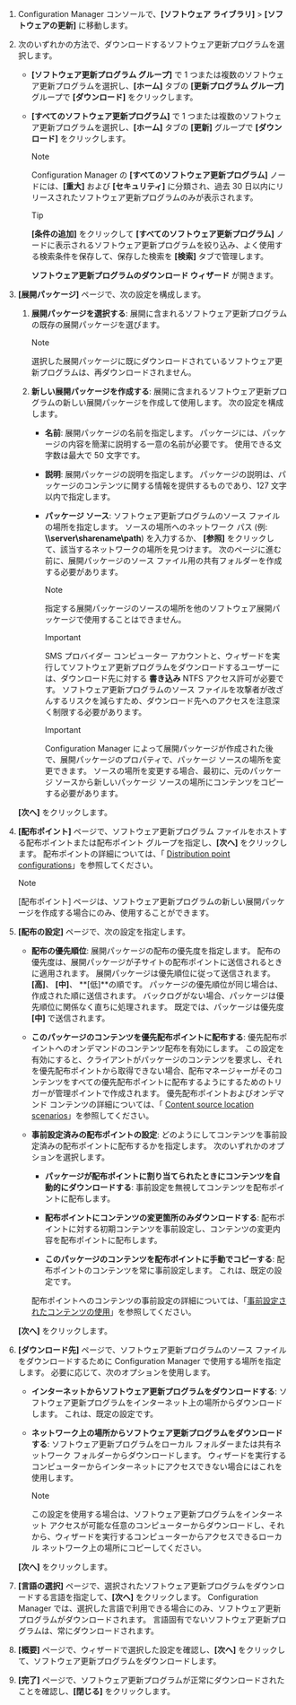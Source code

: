 1.  Configuration Manager コンソールで、**[ソフトウェア ライブラリ]** > **[ソフトウェアの更新]** に移動します。  

2.  次のいずれかの方法で、ダウンロードするソフトウェア更新プログラムを選択します。  

    -   **[ソフトウェア更新プログラム グループ]** で 1 つまたは複数のソフトウェア更新プログラムを選択し、**[ホーム]** タブの **[更新プログラム グループ]** グループで **[ダウンロード]** をクリックします。  

    -   **[すべてのソフトウェア更新プログラム]** で 1 つまたは複数のソフトウェア更新プログラムを選択し、**[ホーム]** タブの **[更新]** グループで **[ダウンロード]** をクリックします。  

        > [!NOTE]  
        >  Configuration Manager の **[すべてのソフトウェア更新プログラム]** ノードには、**[重大]** および **[セキュリティ]** に分類され、過去 30 日以内にリリースされたソフトウェア更新プログラムのみが表示されます。  

        > [!TIP]  
        >  **[条件の追加]** をクリックして **[すべてのソフトウェア更新プログラム]** ノードに表示されるソフトウェア更新プログラムを絞り込み、よく使用する検索条件を保存して、保存した検索を **[検索]** タブで管理します。  

         **ソフトウェア更新プログラムのダウンロード ウィザード** が開きます。  

3.  **[展開パッケージ]** ページで、次の設定を構成します。  

    1.  **展開パッケージを選択する**: 展開に含まれるソフトウェア更新プログラムの既存の展開パッケージを選びます。  

        > [!NOTE]  
        >  選択した展開パッケージに既にダウンロードされているソフトウェア更新プログラムは、再ダウンロードされません。  

    2.  **新しい展開パッケージを作成する**: 展開に含まれるソフトウェア更新プログラムの新しい展開パッケージを作成して使用します。 次の設定を構成します。  

        -   **名前**: 展開パッケージの名前を指定します。 パッケージには、パッケージの内容を簡潔に説明する一意の名前が必要です。  使用できる文字数は最大で 50 文字です。  

        -   **説明**: 展開パッケージの説明を指定します。 パッケージの説明は、パッケージのコンテンツに関する情報を提供するものであり、127 文字以内で指定します。  

        -   **パッケージ ソース**: ソフトウェア更新プログラムのソース ファイルの場所を指定します。 ソースの場所へのネットワーク パス (例: **\\\server\sharename\path**) を入力するか、 **[参照]** をクリックして、該当するネットワークの場所を見つけます。 次のページに進む前に、展開パッケージのソース ファイル用の共有フォルダーを作成する必要があります。  

            > [!NOTE]  
            >  指定する展開パッケージのソースの場所を他のソフトウェア展開パッケージで使用することはできません。  

            > [!IMPORTANT]  
            >  SMS プロバイダー コンピューター アカウントと、ウィザードを実行してソフトウェア更新プログラムをダウンロードするユーザーには、ダウンロード先に対する **書き込み** NTFS アクセス許可が必要です。 ソフトウェア更新プログラムのソース ファイルを攻撃者が改ざんするリスクを減らすため、ダウンロード先へのアクセスを注意深く制限する必要があります。  

            > [!IMPORTANT]  
            >  Configuration Manager によって展開パッケージが作成された後で、展開パッケージのプロパティで、パッケージ ソースの場所を変更できます。 ソースの場所を変更する場合、最初に、元のパッケージ ソースから新しいパッケージ ソースの場所にコンテンツをコピーする必要があります。  

     **[次へ]** をクリックします。  

4.  **[配布ポイント]** ページで、ソフトウェア更新プログラム ファイルをホストする配布ポイントまたは配布ポイント グループを指定し、**[次へ]** をクリックします。 配布ポイントの詳細については、「 [Distribution point configurations](../../core/servers/deploy/configure/install-and-configure-distribution-points.md#bkmk_configs)」を参照してください。  

    > [!NOTE]  
    >  [配布ポイント] ページは、ソフトウェア更新プログラムの新しい展開パッケージを作成する場合にのみ、使用することができます。  

6.  **[配布の設定]** ページで、次の設定を指定します。  

    -   **配布の優先順位**: 展開パッケージの配布の優先度を指定します。 配布の優先度は、展開パッケージが子サイトの配布ポイントに送信されるときに適用されます。 展開パッケージは優先順位に従って送信されます。 **[高]**、 **[中]**、 **[低]**の順です。 パッケージの優先順位が同じ場合は、作成された順に送信されます。 バックログがない場合、パッケージは優先順位に関係なく直ちに処理されます。 既定では、パッケージは優先度 **[中]** で送信されます。  

    -   **このパッケージのコンテンツを優先配布ポイントに配布する**: 優先配布ポイントへのオンデマンドのコンテンツ配布を有効にします。 この設定を有効にすると、クライアントがパッケージのコンテンツを要求し、それを優先配布ポイントから取得できない場合、配布マネージャーがそのコンテンツをすべての優先配布ポイントに配布するようにするためのトリガーが管理ポイントで作成されます。 優先配布ポイントおよびオンデマンド コンテンツの詳細については、「 [Content source location scenarios](../../core/plan-design/hierarchy/content-source-location-scenarios.md)」を参照してください。  

    -   **事前設定済みの配布ポイントの設定**: どのようにしてコンテンツを事前設定済みの配布ポイントに配布するかを指定します。 次のいずれかのオプションを選択します。  

        -   **パッケージが配布ポイントに割り当てられたときにコンテンツを自動的にダウンロードする**: 事前設定を無視してコンテンツを配布ポイントに配布します。  

        -   **配布ポイントにコンテンツの変更箇所のみダウンロードする**: 配布ポイントに対する初期コンテンツを事前設定し、コンテンツの変更内容を配布ポイントに配布します。  

        -   **このパッケージのコンテンツを配布ポイントに手動でコピーする**: 配布ポイントのコンテンツを常に事前設定します。 これは、既定の設定です。  

         配布ポイントへのコンテンツの事前設定の詳細については、「[事前設定されたコンテンツの使用](../../core/servers/deploy/configure/deploy-and-manage-content.md#bkmk_prestage)」を参照してください。  

     **[次へ]** をクリックします。  

6.  **[ダウンロード先]** ページで、ソフトウェア更新プログラムのソース ファイルをダウンロードするために Configuration Manager で使用する場所を指定します。 必要に応じて、次のオプションを使用します。  

    -   **インターネットからソフトウェア更新プログラムをダウンロードする**: ソフトウェア更新プログラムをインターネット上の場所からダウンロードします。 これは、既定の設定です。  

    -   **ネットワーク上の場所からソフトウェア更新プログラムをダウンロードする**: ソフトウェア更新プログラムをローカル フォルダーまたは共有ネットワーク フォルダーからダウンロードします。 ウィザードを実行するコンピューターからインターネットにアクセスできない場合にはこれを使用します。  

        > [!NOTE]  
        >  この設定を使用する場合は、ソフトウェア更新プログラムをインターネット アクセスが可能な任意のコンピューターからダウンロードし、それから、ウィザードを実行するコンピューターからアクセスできるローカル ネットワーク上の場所にコピーしてください。  

     **[次へ]** をクリックします。  

7.  **[言語の選択]** ページで、選択されたソフトウェア更新プログラムをダウンロードする言語を指定して、**[次へ]** をクリックします。 Configuration Manager では、選択した言語で利用できる場合にのみ、ソフトウェア更新プログラムがダウンロードされます。 言語固有でないソフトウェア更新プログラムは、常にダウンロードされます。  

8. **[概要]** ページで、ウィザードで選択した設定を確認し、**[次へ]** をクリックして、ソフトウェア更新プログラムをダウンロードします。  

9. **[完了]** ページで、ソフトウェア更新プログラムが正常にダウンロードされたことを確認し、**[閉じる]** をクリックします。  
